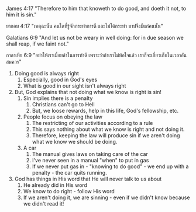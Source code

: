 James 4:17 "Therefore to him that knoweth to do good, and doeth it not, to him it is sin."

ยากอบ 4:17 "เหตุฉะนั้น คนใดที่รู้จักกระทำการดี และไม่ได้กระทำ บาปจึงมีแก่คนนั้น"

Galatians 6:9 "And let us not be weary in well doing: for in due season we shall reap, if we faint not."

กาลาเทีย 6:9 "อย่าให้เราเมื่อยล้าในการทำดี เพราะว่าถ้าเราไม่ท้อใจแล้ว เราก็จะเกี่ยวเก็บในเวลาอันสมควร"

1. Doing good is always right
    1. Especially, good in God's eyes
    2. What is good in our sight isn't always right
2. But, God explains that not doing what we know is right is sin!
    1. Sin implies there is a penalty
        1. Christians can't go to Hell
        2. But, we loose rewards, help in this life, God's fellowship, etc.
    2. People focus on obeying the law
        1. The restricting of our activities according to a rule
        2. This says nothing about what we know is right and not doing it.
        3. Therefore, keeping the law will produce sin if we aren't doing what we know we should be doing.
    3. A car
        1. The manual gives laws on taking care of the car
        2. I've never seen in a manual "when" to put in gas
        3. If we never put gas in - "knowing to do good" - we end up with a penalty - the car quits running.
3. God has things in His word that He will never talk to us about
    1. He already did in His word
    2. We know to do right - follow His word
    3. If we aren't doing it, we are sinning - even if we didn't know because we didn't read it!
